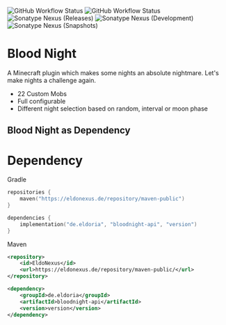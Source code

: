![GitHub Workflow Status](https://img.shields.io/github/workflow/status/eldoriarpg/BloodNight/Publish%20to%20Nexus?style=for-the-badge&label=Publishing)
![GitHub Workflow Status](https://img.shields.io/github/workflow/status/eldoriarpg/BloodNight/Verify%20state?style=for-the-badge&label=Building)\
![Sonatype Nexus (Releases)](https://img.shields.io/nexus/maven-releases/de.eldoria/bloodnight-api?label=Release&logo=Release&server=https%3A%2F%2Feldonexus.de&style=for-the-badge)
![Sonatype Nexus (Development)](https://img.shields.io/nexus/maven-dev/de.eldoria/bloodnight-api?label=DEV&logo=Release&server=https%3A%2F%2Feldonexus.de&style=for-the-badge)
![Sonatype Nexus (Snapshots)](https://img.shields.io/nexus/s/de.eldoria/bloodnight-api?color=orange&label=Snapshot&server=https%3A%2F%2Feldonexus.de&style=for-the-badge)

# Blood Night

A Minecraft plugin which makes some nights an absolute nightmare. Let's make nights a challenge again.

- 22 Custom Mobs
- Full configurable
- Different night selection based on random, interval or moon phase

## Blood Night as Dependency

# Dependency
Gradle
``` kotlin
repositories {
    maven("https://eldonexus.de/repository/maven-public")
}

dependencies {
    implementation("de.eldoria", "bloodnight-api", "version")
}
```

Maven
``` xml
<repository>
    <id>EldoNexus</id>
    <url>https://eldonexus.de/repository/maven-public/</url>
</repository>

<dependency>
    <groupId>de.eldoria</groupId>
    <artifactId>bloodnight-api</artifactId>
    <version>version</version>
</dependency>
```
